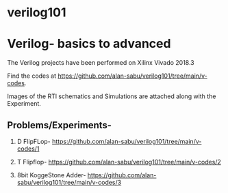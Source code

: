 # verilog101
# Verilog- basics to advanced

The Verilog projects have been performed on Xilinx Vivado 2018.3

Find the codes at https://github.com/alan-sabu/verilog101/tree/main/v-codes.

Images of the RTl schematics and Simulations are attached along with the Experiment.

## Problems/Experiments-

 1) D FlipFLop- https://github.com/alan-sabu/verilog101/tree/main/v-codes/1

 2) T Flipflop- https://github.com/alan-sabu/verilog101/tree/main/v-codes/2

 3) 8bit KoggeStone Adder- https://github.com/alan-sabu/verilog101/tree/main/v-codes/3

